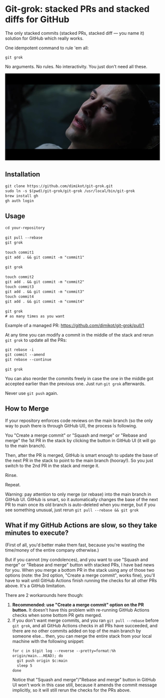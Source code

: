 # Git-grok: stacked PRs and stacked diffs for GitHub

The only stacked commits (stacked PRs, stacked diff — you name it) solution for
GitHub which really works.

One idempotent command to rule 'em all:

```
git grok
```

No arguments. No rules. No interactivity. You just don't need all these.

<img src="README.jpg"/>


## Installation

```
git clone https://github.com/dimikot/git-grok.git
sudo ln -s $(pwd)/git-grok/git-grok /usr/local/bin/git-grok
brew install gh
gh auth login
```


## Usage

```
cd your-repository

git pull --rebase
git grok

touch commit1
git add . && git commit -m "commit1"

git grok

touch commit2
git add . && git commit -m "commit2"
touch commit3
git add . && git commit -m "commit3"
touch commit4
git add . && git commit -m "commit4"

git grok
# as many times as you want
```

Example of a managed PR: https://github.com/dimikot/git-grok/pull/1

At any time you can modify a commit in the middle of the stack and rerun `git
grok` to update all the PRs:

```
git rebase -i
git commit --amend
git rebase --continue

git grok
```

You can also reorder the commits freely in case the one in the middle got
accepted earlier than the previous one. Just run `git grok` afterwards.

Never use `git push` again.


## How to Merge

If your repository enforces code reviews on the main branch (so the only way to
push there is through GitHub UI), the process is following.

You "Create a merge commit" or "Squash and merge" or "Rebase and merge" the 1st
PR in the stack by clicking the button in GitHub UI (it will go to the main
branch).

Then, after the PR is merged, GitHub is smart enough to update the base of the
next PR in the stack to point to the main branch (hooray!). So you just switch
to the 2nd PR in the stack and merge it.

Rinse.

Repeat.

Warning: pay attention to only merge (or rebase) into the main branch in GitHub
UI. GitHub is smart, so it automatically changes the base of the next PR to main
once its old branch is auto-deleted when you merge, but if you see something
unusual, just rerun `git pull --rebase && git grok`

## What if my GitHub Actions are slow, so they take minutes to execute?

(First of all, you'd better make them fast, because you're wasting the
time/money of the entire company otherwise.)

But if you cannot (my condolences), and you want to use "Squash and merge" or
"Rebase and merge" button with stacked PRs, I have bad news for you. When you
merge a bottom PR in the stack using any of those two options (note: the 3rd
option, "Create a merge commit", works fine), you'll have to wait until GitHub
Actions finish running the checks for all other PRs above. It's a GitHub
limitation.

There are 2 workarounds here though:

1. **Recommended: use "Create a merge commit" option on the PR button.** It
   doesn't have this problem with re-running GitHub Actions checks when some
   bottom PR gets merged.
2. If you don't want merge commits, and you ran `git pull --rebase` before `git
   grok`, and all GitHub Actions checks in all PRs have succeeded, and there are
   no other commits added on top of the main branch by someone else... then, you
   can merge the entire stack from your local machine with the following
   snippet:
   ```
   for c in $(git log --reverse --pretty=format:%h origin/main...HEAD); do
     git push origin $c:main
     sleep 5
   done
   ```
   Notice that "Squash and merge"/"Rebase and merge" button in GitHub UI won't
   work in this case still, because it amends the commit message implicitly, so
   it will still rerun the checks for the PRs above.
